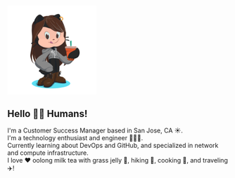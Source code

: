 <img src="/my-octocat-1634843320640.png" alt="hijennyngo Octocat" width="40%"/>

## Hello 👋🏻 Humans!
I'm a Customer Success Manager based in San Jose, CA ☀️. <br>
I'm a technology enthusiast and engineer 👩🏻‍💻. <br>
Currently learning about DevOps and GitHub, and specialized in network and compute infrastructure. <br>
I love ♥️ oolong milk tea with grass jelly 🧋, hiking 🥾, cooking 🍳, and traveling ✈️!

<!---
hijennyngo/hijennyngo is a ✨ special ✨ repository because its `README.md` (this file) appears on your GitHub profile.
You can click the Preview link to take a look at your changes.

Canned Text:

- 👋 Hi, I’m @hijennyngo
- 👀 I’m interested in ...
- 🌱 I’m currently learning ...
- 💞️ I’m looking to collaborate on ...
- 📫 How to reach me ...

--->
